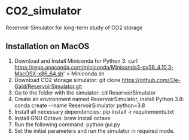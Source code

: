 # CO2_simulator
Reservoir Simulator for long-term study of CO2 storage

## Installation on MacOS

1.	Download and Install Miniconda for Python 3:
curl https://repo.anaconda.com/miniconda/Miniconda3-py38_4.10.3-MacOSX-x86_64.sh' > Miniconda.sh
2.	Download CO2 storage simulator:
git clone https://github.com//De-Gald/ReservoirSimulator.git
3.	Go to the folder with the simulator:
cd ReservoirSimulator
4.	Create an environment named ReservoirSimulator, install Python 3.8: 
conda create --name ReservoirSimulator python=3.8
5.	Install all necessary dependencies:
pip install -r requirements.txt
6.	Install GNU Octave:
brew install octave
7.	Run the following command:
python gui.py
8.	Set the initial parameters and run the simulator in required mode.
